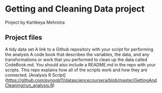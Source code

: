 

# Getting and Cleaning Data project

Project by Kartikeya Mehrotra

## Project files
A tidy data set 
A link to a Github repository with your script for performing the analysis 
A code book that describes the variables, the data, and any transformations or work that you performed to clean up the data called CodeBook.md. You should also include a README.md in the repo with your scripts. This repo explains how all of the scripts work and how they are connected.
[Analysis R Script] (https://github.com/pynoob11/datasciencecoursera/blob/master/GettingAndCleaning/run_analysis.R)


